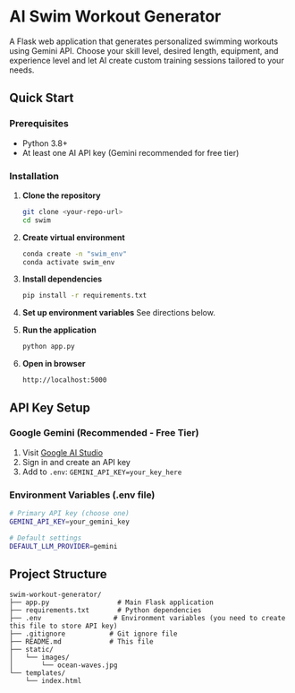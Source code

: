 # AI Swim Workout Generator

A Flask web application that generates personalized swimming workouts using Gemini API. Choose your skill level, desired length, equipment, and experience level and let AI create custom training sessions tailored to your needs.

## Quick Start

### Prerequisites

- Python 3.8+
- At least one AI API key (Gemini recommended for free tier)

### Installation

1. **Clone the repository**
   ```bash
   git clone <your-repo-url>
   cd swim
   ```

2. **Create virtual environment**
   ```bash
   conda create -n "swim_env"
   conda activate swim_env
   ```

3. **Install dependencies**
   ```bash
   pip install -r requirements.txt
   ```

4. **Set up environment variables**
   See directions below.
   
6. **Run the application**
   ```bash
   python app.py
   ```

7. **Open in browser**
   ```
   http://localhost:5000
   ```

## API Key Setup

### Google Gemini (Recommended - Free Tier)
1. Visit [Google AI Studio](https://makersuite.google.com/app/apikey)
2. Sign in and create an API key
3. Add to `.env`: `GEMINI_API_KEY=your_key_here`

### Environment Variables (.env file)
```bash
# Primary API key (choose one)
GEMINI_API_KEY=your_gemini_key

# Default settings
DEFAULT_LLM_PROVIDER=gemini
```

## Project Structure

```
swim-workout-generator/
├── app.py                 # Main Flask application
├── requirements.txt       # Python dependencies
├── .env                  # Environment variables (you need to create this file to store API key)
├── .gitignore           # Git ignore file
├── README.md            # This file
├── static/
│   └── images/
│       └── ocean-waves.jpg 
└── templates/
    └── index.html       
```
